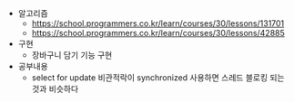 * 알고리즘
  * https://school.programmers.co.kr/learn/courses/30/lessons/131701
  * https://school.programmers.co.kr/learn/courses/30/lessons/42885
* 구현
  * 장바구니 담기 기능 구현
* 공부내용
  * select for update 비관적락이 synchronized 사용하면 스레드 블로킹 되는것과 비슷하다 
